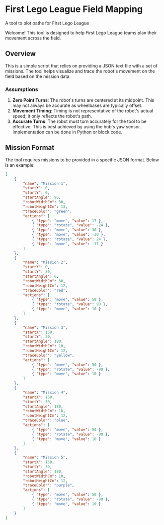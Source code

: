 # First Lego League Field Mapping

A tool to plot paths for First Lego League

Welcome! This tool is designed to help First Lego League teams plan their movement across the field.

## Overview

This is a simple script that relies on providing a JSON text file with a set of missions. The tool helps visualize and trace the robot's movement on the field based on the mission data.

### Assumptions
1. **Zero Point Turns**: The robot's turns are centered at its midpoint. This may not always be accurate as wheelbases are typically offset.
2. **Movement Timing**: Timing is not representative of the robot's actual speed; it only reflects the robot's path.
3. **Accurate Turns**: The robot must turn accurately for the tool to be effective. This is best achieved by using the hub's yaw sensor. Implementation can be done in Python or block code.

## Mission Format

The tool requires missions to be provided in a specific JSON format. Below is an example:

```json
[
    {
        "name": "Mission 1",
        "startX": 0,
        "startY": 0,
        "startAngle": 90,
        "robotWidthCm": 30,
        "robotHeightCm": 13,
        "traceColor": "green",
        "actions": [
            { "type": "move", "value": 17 },
            { "type": "rotate", "value": -24 },
            { "type": "move", "value": 30 },
            { "type": "move", "value": -30 },
            { "type": "rotate", "value": 24 },
            { "type": "move", "value": -17 }
        ]
    },
    {
        "name": "Mission 2",
        "startX": 0,
        "startY": 30,
        "startAngle": 0,
        "robotWidthCm": 30,
        "robotHeightCm": 12,
        "traceColor": "red",
        "actions": [
            { "type": "move", "value": 50 },
            { "type": "rotate", "value": 90 },
            { "type": "move", "value": 10 }
        ]
    },
    {
        "name": "Mission 3",
        "startX": 150,
        "startY": 30,
        "startAngle": 180,
        "robotWidthCm": 10,
        "robotHeightCm": 12,
        "traceColor": "yellow",
        "actions": [
            { "type": "move", "value": 50 },
            { "type": "rotate", "value": -90 },
            { "type": "move", "value": 10 }
        ]
    },
    {
        "name": "Mission 4",
        "startX": 150,
        "startY": 30,
        "startAngle": 180,
        "robotWidthCm": 10,
        "robotHeightCm": 12,
        "traceColor": "blue",
        "actions": [
            { "type": "move", "value": 50 },
            { "type": "rotate", "value": -90 },
            { "type": "move", "value": 10 }
        ]
    },
    {
        "name": "Mission 5",
        "startX": 150,
        "startY": 30,
        "startAngle": 180,
        "robotWidthCm": 10,
        "robotHeightCm": 12,
        "traceColor": "purple",
        "actions": [
            { "type": "move", "value": 50 },
            { "type": "rotate", "value": -90 },
            { "type": "move", "value": 10 }
        ]
    }
]
```

